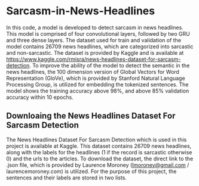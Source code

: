 # Sarcasm-in-News-Headlines

In this code, a model is developed to detect sarcasm in news headlines. This model is comprised of four convolutional layers, followed by two GRU and three dense layers. The dataset used for train and validation of the model contains 26709 news headlines, which are categorized into sarcastic and non-sarcastic. The dataset is provided by Kaggle and is available at https://www.kaggle.com/rmisra/news-headlines-dataset-for-sarcasm-detection. To improve the ability of the model to detect the semantic in the news headlines, the 100 dimension version of Global Vectors for Word Representation (GloVe), which is provided by Stanford Natural Language Processing Group, is utilized for embedding the tokenized sentences. The model shows the training accuracy above 98%, and above 85% validation accuracy within 10 epochs.

## Downloaing the News Headlines Dataset For Sarcasm Detection

The News Headlines Dataset For Sarcasm Detection which is used in this project is available at Kaggle. This dataset contains 26709 news headlines, along with the labels for the headlines (1 if the record is sarcastic otherwise 0) and the urls to the articles. To download the dataset, the direct link to the .json file, which is provided by Laurence Moroney (lmoroney@gmail.com / laurencemoroney.com) is utilized. For the purpose of this project, the sentences and their labels are stored in two lists. 

## 
